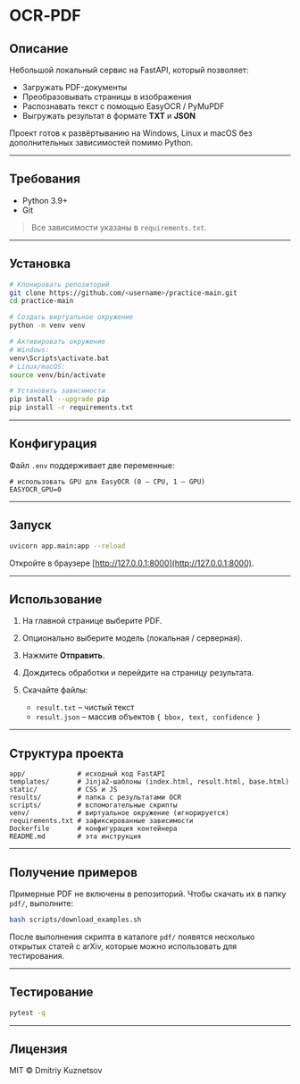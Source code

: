 # OCR‑PDF

## Описание

Небольшой локальный сервис на FastAPI, который позволяет:

* Загружать PDF-документы
* Преобразовывать страницы в изображения
* Распознавать текст с помощью EasyOCR / PyMuPDF
* Выгружать результат в формате **TXT** и **JSON**

Проект готов к развёртыванию на Windows, Linux и macOS без дополнительных зависимостей помимо Python.

---

## Требования

* Python 3.9+
* Git

> Все зависимости указаны в `requirements.txt`.

---

## Установка

```bash
# Клонировать репозиторий
git clone https://github.com/<username>/practice-main.git
cd practice-main

# Создать виртуальное окружение
python -m venv venv

# Активировать окружение
# Windows:
venv\Scripts\activate.bat
# Linux/macOS:
source venv/bin/activate

# Установить зависимости
pip install --upgrade pip
pip install -r requirements.txt
```

---

## Конфигурация

Файл `.env` поддерживает две переменные:

```dotenv
# использовать GPU для EasyOCR (0 — CPU, 1 — GPU)
EASYOCR_GPU=0
```

---

## Запуск

```bash
uvicorn app.main:app --reload
```

Откройте в браузере [http://127.0.0.1:8000](http://127.0.0.1:8000).

---

## Использование

1. На главной странице выберите PDF.
2. Опционально выберите модель (локальная / серверная).
3. Нажмите **Отправить**.
4. Дождитесь обработки и перейдите на страницу результата.
5. Скачайте файлы:

   * `result.txt` – чистый текст
   * `result.json` – массив объектов `{ bbox, text, confidence }`

---

## Структура проекта

```
app/             # исходный код FastAPI
templates/       # Jinja2‑шаблоны (index.html, result.html, base.html)
static/          # CSS и JS
results/         # папка с результатами OCR
scripts/         # вспомогательные скрипты
venv/            # виртуальное окружение (игнорируется)
requirements.txt # зафиксированные зависимости
Dockerfile       # конфигурация контейнера
README.md        # эта инструкция
```

---

## Получение примеров

Примерные PDF не включены в репозиторий. Чтобы скачать их в папку `pdf/`, выполните:

```bash
bash scripts/download_examples.sh
```

После выполнения скрипта в каталоге `pdf/` появятся несколько открытых статей с arXiv, которые можно использовать для тестирования.

---

## Тестирование

```bash
pytest -q
```

---

## Лицензия

MIT © Dmitriy Kuznetsov
